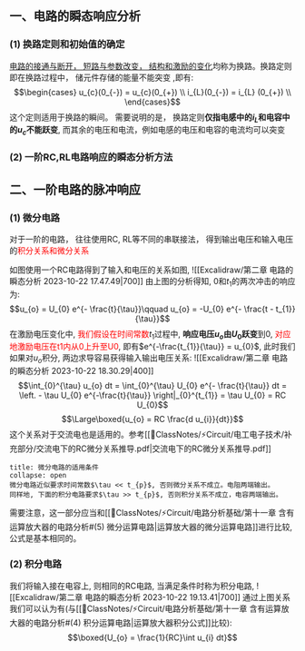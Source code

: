 ## 一、电路的瞬态响应分析
### (1) 换路定则和初始值的确定
<u>电路的接通与断开， 短路与参数改变， 结构和激励的变化</u>均称为换路。换路定则即在换路过程中， 储元件存储的能量不能突变 ,即有:
$$\begin{cases}
u_{c}(0_{-}) = u_{c}(0_{+}) \\
i_{L}(0_{-}) = i_{L} (0_{+}) \\
\end{cases}$$
这个定则适用于换路的瞬间。 
需要说明的是， 换路定则**仅指电感中的$i_L$和电容中的$u_c$不能跃变**, 而其余的电压和电流，例如电感的电压和电容的电流均可以突变

### (2) 一阶RC,RL电路响应的瞬态分析方法









## 二、一阶电路的脉冲响应
### (1) 微分电路
对于一阶的电路， 往往使用RC, RL等不同的串联接法， 得到输出电压和输入电压的<mark style="background: transparent; color: red">积分关系和微分关系</mark>

如图使用一个RC电路得到了输入和电压的关系如图, 
![[Excalidraw/第二章 电路的瞬态分析 2023-10-22 17.47.49|700]]
由上图的分析得知, 0和$t_1$的两次冲击的响应为:
$$u_{o} = U_{0} e^{- \frac{t}{\tau}}\qquad u_{o} = -U_{0}  e^{- \frac{t - t_{1}}{\tau}}$$
在激励电压变化中, <mark style="background: transparent; color: red">我们假设在时间常数</mark>$t_{1}$过程中, **响应电压$u_{o}$由$U_{0}$跃变**到$0$, <mark style="background: transparent; color: red">对应地激励电压在t1内从0上升至U0</mark>, 即有$e^{-\frac{t_{1}}{\tau}} = u_{0}$, 此时我们如果对$u_o$积分, 两边求导容易获得输入输出电压关系:
![[Excalidraw/第二章 电路的瞬态分析 2023-10-22 18.30.29|400]]
$$\int_{0}^{\tau} u_{o} dt = \int_{0}^{\tau} U_{0} e^{- \frac{t}{\tau}} dt  =  \left. - \tau U_{0} e^{-\frac{t}{\tau}} \right|_{0}^{t_{1}} = \tau U_{0} = RC U_{0}$$
$$\Large\boxed{u_{o} = RC  \frac{d u_{i}}{dt}}$$
这个关系对于交流电也是适用的。参考[[📘ClassNotes/⚡Circuit/电工电子技术/补充部分/交流电下的RC微分关系推导.pdf|交流电下的RC微分关系推导.pdf]] 
`````ad-caution 
title: 微分电路的适用条件
collapse: open
微分电路近似要求时间常数$\tau << t_{p}$, 否则微分关系不成立。电阻两端输出。 
同样地, 下面的积分电路要求$\tau >> t_{p}$, 否则积分关系不成立，电容两端输出。
`````
需要注意，这一部分应当和[[📘ClassNotes/⚡Circuit/电路分析基础/第十一章 含有运算放大器的电路分析#(5) 微分运算电路|运算放大器的微分运算电路]]进行比较, 公式是基本相同的。
### (2) 积分电路
我们将输入接在电容上, 则相同的RC电路, 当满足条件时称为积分电路, 
![[Excalidraw/第二章 电路的瞬态分析 2023-10-22 19.13.41|700]]
通过上图关系我们可以认为有(与[[📘ClassNotes/⚡Circuit/电路分析基础/第十一章 含有运算放大器的电路分析#(4) 积分运算电路|运算放大器积分公式]]比较): 
$$\boxed{U_{o} = \frac{1}{RC}\int u_{i} dt}$$
